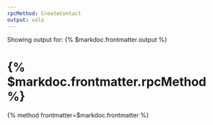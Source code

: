 ```yaml
---
rpcMethod: CreateContact
output: velo
---
```


Showing output for: {% $markdoc.frontmatter.output %}

# {% $markdoc.frontmatter.rpcMethod %}

{% method frontmatter=$markdoc.frontmatter %}